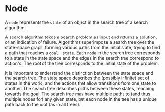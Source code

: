 # Node
A `node` represents the `state` of an object in the search tree 
of a search algorithm.

A search algorithm takes a search problem as input and returns 
a solution, or an indication of failure. Algorithms superimpose 
a search tree over the state-space graph, forming various paths 
from the initial state, trying to find a path that reaches a `goal 
state`. Each `node` in the search tree corresponds to a state in 
the state space and the edges in the search tree correspond to 
action's. The root of the tree corresponds to the initial state 
of the problem.

It is important to understand the distinction between the state 
space and the search tree. The state space describes the 
(possibly infinite) set of states in the world, and the actions 
that allow transitions from one state to another. The search 
tree describes paths between these states, reaching towards the 
goal. The search tree may have multiple paths to (and thus multiple 
nodes for) any given state, but each node in the tree has a unique 
path back to the root (as in all trees).